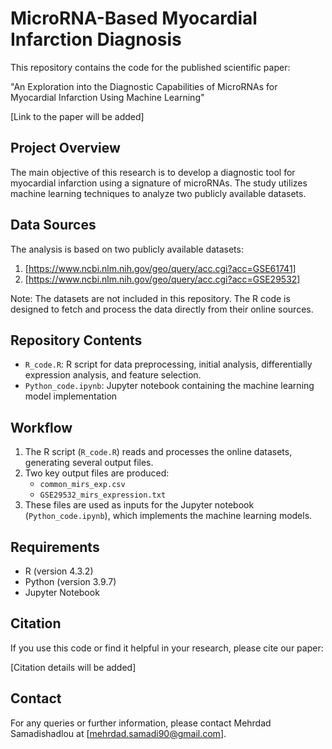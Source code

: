 # MicroRNA-Based Myocardial Infarction Diagnosis

This repository contains the code for the published scientific paper:

"An Exploration into the Diagnostic Capabilities of MicroRNAs for Myocardial Infarction Using Machine Learning"

[Link to the paper will be added]

## Project Overview

The main objective of this research is to develop a diagnostic tool for myocardial infarction using a signature of microRNAs. The study utilizes machine learning techniques to analyze two publicly available datasets.

## Data Sources

The analysis is based on two publicly available datasets:
1. [https://www.ncbi.nlm.nih.gov/geo/query/acc.cgi?acc=GSE61741]
2. [https://www.ncbi.nlm.nih.gov/geo/query/acc.cgi?acc=GSE29532]

Note: The datasets are not included in this repository. The R code is designed to fetch and process the data directly from their online sources.

## Repository Contents

- `R_code.R`: R script for data preprocessing, initial analysis, differentially expression analysis, and feature selection. 
- `Python_code.ipynb`: Jupyter notebook containing the machine learning model implementation

## Workflow

1. The R script (`R_code.R`) reads and processes the online datasets, generating several output files.
2. Two key output files are produced:
   - `common_mirs_exp.csv`
   - `GSE29532_mirs_expression.txt`
3. These files are used as inputs for the Jupyter notebook (`Python_code.ipynb`), which implements the machine learning models.

## Requirements

- R (version 4.3.2)
- Python (version 3.9.7)
- Jupyter Notebook

## Citation

If you use this code or find it helpful in your research, please cite our paper:

[Citation details will be added]


## Contact

For any queries or further information, please contact Mehrdad Samadishadlou at [mehrdad.samadi90@gmail.com].

